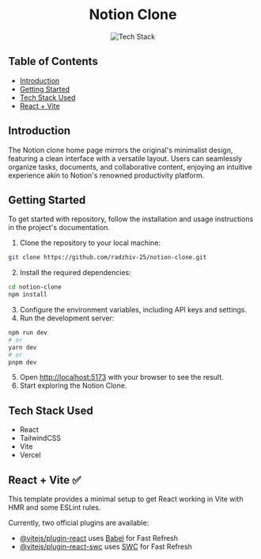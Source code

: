 <h1 align="center">Notion Clone</h1>

<p align="center">
  <img src="https://img.shields.io/badge/Tech%20Stack-React%20%7C%20Tailwind%20%7C%20Vite%20%7C%20Vercel-0288d1.svg" alt="Tech Stack" />
</p>

## Table of Contents

- [Introduction](#introduction)
- [Getting Started](#getting-started)
- [Tech Stack Used](#tech-stack-used)
- [React + Vite](react-+-vite)

## Introduction

The Notion clone home page mirrors the original's minimalist design, featuring a clean interface with a versatile layout. Users can seamlessly organize tasks, documents, and collaborative content, enjoying an intuitive experience akin to Notion's renowned productivity platform.

## Getting Started 

To get started with repository, follow the installation and usage instructions in the project's documentation.

1. Clone the repository to your local machine:

```bash
git clone https://github.com/radzhiv-25/notion-clone.git
```

2. Install the required dependencies:

```bash
cd notion-clone
npm install
```

3. Configure the environment variables, including API keys and settings.
4. Run the development server:

```bash
npm run dev
# or
yarn dev
# or
pnpm dev
```

5. Open [http://localhost:5173](http://localhost:5173/) with your browser to see the result.
6. Start exploring the Notion Clone.

## Tech Stack Used

- React
- TailwindCSS
- Vite
- Vercel

## React + Vite ✅

This template provides a minimal setup to get React working in Vite with HMR and some ESLint rules.

Currently, two official plugins are available:

- [@vitejs/plugin-react](https://github.com/vitejs/vite-plugin-react/blob/main/packages/plugin-react/README.md) uses [Babel](https://babeljs.io/) for Fast Refresh
- [@vitejs/plugin-react-swc](https://github.com/vitejs/vite-plugin-react-swc) uses [SWC](https://swc.rs/) for Fast Refresh
